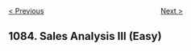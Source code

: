 <!--|This file generated by command(leetcode description); DO NOT EDIT.    |-->
<!--+----------------------------------------------------------------------+-->
<!--|@author    openset <openset.wang@gmail.com>                           |-->
<!--|@link      https://github.com/openset                                 |-->
<!--|@home      https://github.com/openset/leetcode                        |-->
<!--+----------------------------------------------------------------------+-->

[< Previous](https://github.com/openset/leetcode/tree/master/problems/sales-analysis-ii "Sales Analysis II")
　　　　　　　　　　　　　　　　
[Next >](https://github.com/openset/leetcode/tree/master/problems/sum-of-digits-in-the-minimum-number "Sum of Digits in the Minimum Number")

## 1084. Sales Analysis III (Easy)


